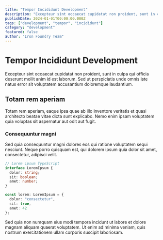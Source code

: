 ```yaml
---
title: "Tempor Incididunt Development"
description: "Excepteur sint occaecat cupidatat non proident, sunt in culpa qui officia deserunt mollit anim id est laborum."
publishDate: 2024-01-01T00:00:00.000Z
tags: ["development", "tempor", "incididunt"]
category: "development"
featured: false
author: "Iron Foundry Team"
---
```


# Tempor Incididunt Development

Excepteur sint occaecat cupidatat non proident, sunt in culpa qui officia deserunt mollit anim id est laborum. Sed ut perspiciatis unde omnis iste natus error sit voluptatem accusantium doloremque laudantium.

## Totam rem aperiam

Totam rem aperiam, eaque ipsa quae ab illo inventore veritatis et quasi architecto beatae vitae dicta sunt explicabo. Nemo enim ipsam voluptatem quia voluptas sit aspernatur aut odit aut fugit.

### Consequuntur magni

Sed quia consequuntur magni dolores eos qui ratione voluptatem sequi nesciunt. Neque porro quisquam est, qui dolorem ipsum quia dolor sit amet, consectetur, adipisci velit.

```typescript
// Lorem ipsum TypeScript
interface LoremIpsum {
  dolor: string;
  sit: boolean;
  amet: number;
}

const lorem: LoremIpsum = {
  dolor: "consectetur",
  sit: true,
  amet: 42
};
```

Sed quia non numquam eius modi tempora incidunt ut labore et dolore magnam aliquam quaerat voluptatem. Ut enim ad minima veniam, quis nostrum exercitationem ullam corporis suscipit laboriosam.